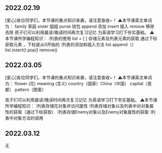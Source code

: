## 2022.02.19

[爱心]各位同学们，本节课的重点知识来袭，请注意查收~！
⚠本节课英文单词为：
family 家庭 sister 姐姐
purse 钱包
append 添加 insert 插入
remove  移除  去除
孩子们可以利用晨读/晚读时间再次复习记忆
为英语学习打下夯实基础。
⚠本节课所学编程知识：
❕列表的使用 list = [ ] 存储元素及列表元素的获取
通过下标获取元素 ，下标是从0开始的
❕列表的添加和插入方法 list.append（） list.insert() pop() remove()

## 2022.03.05

[爱心]各位同学们，本节课的重点知识来袭，请注意查收~！
⚠本节课英文单词为：
flower (花)        meaning (含义)
country（国家）China（中国）
capital（首都） pattern（图案）

孩子们可以利用晨读/晚读时间再次复习记忆
为英语学习打下夯实基础。
⚠本节课所学编程知识：
❕列表存储花对象并访问属性
❕列表存储对象以及列表中对对象属性的获取（通过下标获取）
❕列表存储Enemy对象以及Enemy对象属性的获取
❕列表中对象方法的调用

## 2022.03.12

无

